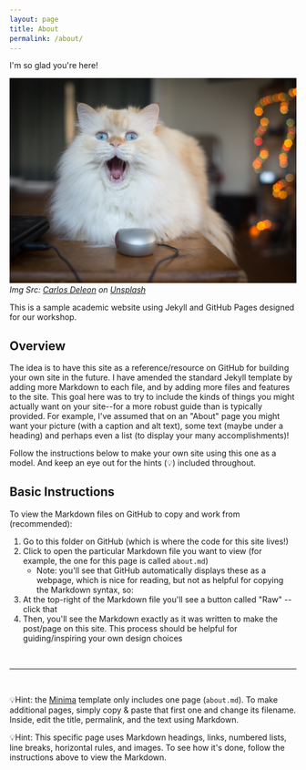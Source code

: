 ```yaml
---
layout: page
title: About
permalink: /about/
---
```


I'm so glad you're here!

![A cat that is very excited to see you, staring straight at the camera, sitting beside a computer mouse!](/assets/images/cat-image-unsplash.jpg)
*Img Src: [Carlos Deleon]("https://unsplash.com/@dlionphotography?utm_source=unsplash&utm_medium=referral&utm_content=creditCopyText") on [Unsplash]("https://unsplash.com/photos/qHAbhatTRTs?utm_source=unsplash&utm_medium=referral&utm_content=creditCopyText")*
  
This is a sample academic website using Jekyll and GitHub Pages designed for our workshop. 

## Overview

The idea is to have this site as a reference/resource on GitHub for building your own site in the future. I have amended the standard Jekyll template by adding more Markdown to each file, and by adding more files and features to the site. This goal here was to try to include the kinds of things you might actually want on your site--for a more robust guide than is typically provided. For example, I've assumed that on an "About" page you might want your picture (with a caption and alt text), some text (maybe under a heading) and perhaps even a list (to display your many accomplishments)! 

Follow the instructions below to make your own site using this one as a model. And keep an eye out for the hints (💡) included throughout. 

## Basic Instructions

To view the Markdown files on GitHub to copy and work from (recommended): 

1. Go to this folder on GitHub (which is where the code for this site lives!)
2. Click to open the particular Markdown file you want to view (for example, the one for this page is called `about.md`)
   - Note: you'll see that GitHub automatically displays these as a webpage, which is nice for reading, but not as helpful for copying the Markdown syntax, so:
3. At the top-right of the Markdown file you'll see a button called "Raw" -- click that
4. Then, you'll see the Markdown exactly as it was written to make the post/page on this site. This process should be helpful for guiding/inspiring your own design choices

<br>

*****

<br>

💡Hint: the [Minima](https://github.com/jekyll/minima) template only includes one page (`about.md`). To make additional pages, simply copy & paste that first one and change its filename. Inside, edit the title, permalink, and the text using Markdown. 

💡Hint: This specific page uses Markdown headings, links, numbered lists, line breaks, horizontal rules, and images. To see how it's done, follow the instructions above to view the Markdown.

